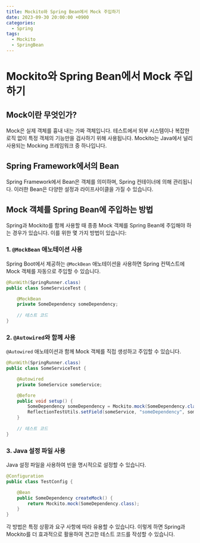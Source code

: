 ```yaml
---
title: Mockito와 Spring Bean에서 Mock 주입하기
date: 2023-09-30 20:00:00 +0900
categories:
  - Spring
tags:
  - Mockito
  - SpringBean
---
```

# Mockito와 Spring Bean에서 Mock 주입하기

## Mock이란 무엇인가?

Mock은 실제 객체를 흉내 내는 가짜 객체입니다. 테스트에서 외부 시스템이나 복잡한 로직 없이 특정 객체의 기능만을 검사하기 위해 사용됩니다. Mockito는 Java에서 널리 사용되는 Mocking 프레임워크 중 하나입니다.

## Spring Framework에서의 Bean

Spring Framework에서 Bean은 객체를 의미하며, Spring 컨테이너에 의해 관리됩니다. 이러한 Bean은 다양한 설정과 라이프사이클을 가질 수 있습니다.

## Mock 객체를 Spring Bean에 주입하는 방법

Spring과 Mockito를 함께 사용할 때 종종 Mock 객체를 Spring Bean에 주입해야 하는 경우가 있습니다. 이를 위한 몇 가지 방법이 있습니다:

### 1. `@MockBean` 애노테이션 사용
Spring Boot에서 제공하는 `@MockBean` 애노테이션을 사용하면 Spring 컨텍스트에 Mock 객체를 자동으로 주입할 수 있습니다.

```java
@RunWith(SpringRunner.class)
public class SomeServiceTest {

    @MockBean
    private SomeDependency someDependency;
    
    // 테스트 코드
}
```

### 2. `@Autowired`와 함께 사용
`@Autowired` 애노테이션과 함께 Mock 객체를 직접 생성하고 주입할 수 있습니다.

```java
@RunWith(SpringRunner.class)
public class SomeServiceTest {

    @Autowired
    private SomeService someService;

    @Before
    public void setup() {
        SomeDependency someDependency = Mockito.mock(SomeDependency.class);
        ReflectionTestUtils.setField(someService, "someDependency", someDependency);
    }
    
    // 테스트 코드
}
```

### 3. Java 설정 파일 사용
Java 설정 파일을 사용하여 빈을 명시적으로 설정할 수 있습니다.

```java
@Configuration
public class TestConfig {

    @Bean
    public SomeDependency createMock() {
        return Mockito.mock(SomeDependency.class);
    }
}
```

각 방법은 특정 상황과 요구 사항에 따라 유용할 수 있습니다. 이렇게 하면 Spring과 Mockito를 더 효과적으로 활용하여 견고한 테스트 코드를 작성할 수 있습니다.